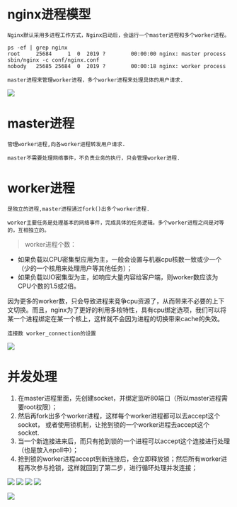 # nginx进程模型

    Nginx默认采用多进程工作方式，Nginx启动后，会运行一个master进程和多个worker进程。

```shell script
ps -ef | grep nginx
root     25684     1  0  2019 ?        00:00:00 nginx: master process sbin/nginx -c conf/nginx.conf
nobody   25685 25684  0  2019 ?        00:00:18 nginx: worker process
```

    master进程来管理worker进程，多个worker进程来处理具体的用户请求.

![](pics/nginx的进程模型.png)

# master进程

    管理worker进程,向各worker进程转发用户请求.

    master不需要处理网络事件，不负责业务的执行，只会管理worker进程.

# worker进程

    是独立的进程,master进程通过fork()出多个worker进程.

    worker主要任务是处理基本的网络事件，完成具体的任务逻辑。多个worker进程之间是对等的，互相独立的。

>worker进程个数：

- 如果负载以CPU密集型应用为主，一般会设置与机器cpu核数一致或少一个（少的一个核用来处理用户等其他任务）；
- 如果负载以IO密集型为主，如响应大量内容给客户端，则worker数应该为CPU个数的1.5或2倍。  

因为更多的worker数，只会导致进程来竞争cpu资源了，从而带来不必要的上下文切换。而且，nginx为了更好的利用多核特性，具有cpu绑定选项，我们可以将某一个进程绑定在某一个核上，这样就不会因为进程的切换带来cache的失效。

    连接数 worker_connection的设置

![](pics/最大连接数.png)

# 并发处理

1. 在master进程里面，先创建socket，并绑定监听80端口（所以master进程需要root权限）；
2. 然后再fork出多个worker进程，这样每个worker进程都可以去accept这个socket， 或者使用锁机制，让抢到锁的一个worker进程去accept这个socket.
3. 当一个新连接进来后，而只有抢到锁的一个进程可以accept这个连接进行处理（也是放入epoll中）；
4. 抢到锁的worker进程accept到新连接后，会立即释放锁；然后所有worker进程再次参与抢锁，这样就回到了第二步，进行循环处理并发连接；

![](pics/惊群.png)
![](pics/惊群效应01.png)
![](pics/惊群效应02.png)
![](pics/惊群效应03.png)

![](pics/Nginx处理HTTP请求流程01.png)